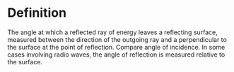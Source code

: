# Definition

The angle at which a reflected ray of energy leaves a reflecting
surface, measured between the direction of the outgoing ray and a
perpendicular to the surface at the point of reflection. Compare angle
of incidence. In some cases involving radio waves, the angle of
reflection is measured relative to the surface.
